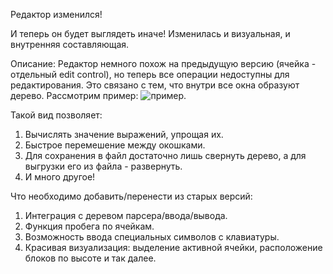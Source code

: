 Редактор изменился!

И теперь он будет выглядеть иначе! Изменилась и визуальная, и внутренняя составляющая.

Описание:
Редактор немного похож на предыдущую версию (ячейка - отдельный edit control), но теперь все операции недоступны для редактирования. Это связано с тем, что внутри все окна образуют дерево.
Рассмотрим пример:
![пример](https://pp.vk.me/c626625/v626625425/3b497/VUCUSC9gC4A.jpg).

Такой вид позволяет:
1. Вычислять значение выражений, упрощая их.
2. Быстрое перемешение между окошками.
3. Для сохранения в файл достаточно лишь свернуть дерево, а для выгрузки его из файла - развернуть.
4. И много другое!

Что необходимо добавить/перенести из старых версий:
1. Интеграция с деревом парсера/ввода/вывода.
2. Функция пробега по ячейкам.
3. Возможность ввода специальных символов с клавиатуры.
4. Красивая визуализация: выделение активной ячейки, расположение блоков по высоте и так далее.